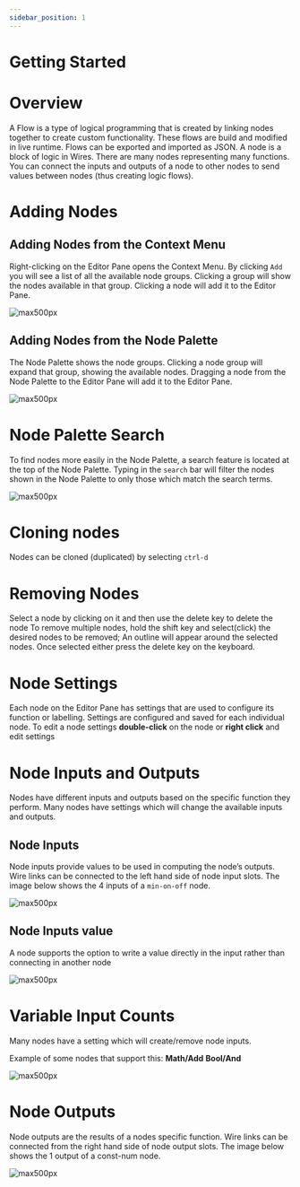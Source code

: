 ```yaml
---
sidebar_position: 1
---
```


# Getting Started

# Overview

A Flow is a type of logical programming that is created by linking nodes together to create custom functionality. These
flows are build and modified in live runtime. Flows can be exported and imported as JSON.
A node is a block of logic in Wires. There are many nodes representing many functions. You can connect the inputs and
outputs of a node to other nodes to send values between nodes (thus creating logic flows).

# Adding Nodes

## Adding Nodes from the Context Menu

Right-clicking on the Editor Pane opens the Context Menu. By clicking `Add` you will see a list of all the available
node groups. Clicking a group will show the nodes available in that group. Clicking a node will add it to the Editor
Pane.

![max500px](img/add-node-right-click.png)

## Adding Nodes from the Node Palette

The Node Palette shows the node groups. Clicking a node group will expand that group, showing the available nodes.
Dragging a node from the Node Palette to the Editor Pane will add it to the Editor Pane.

![max500px](img/add-node.png)

# Node Palette Search

To find nodes more easily in the Node Palette, a search feature is located at the top of the Node Palette. Typing in the
`search` bar will filter the nodes shown in the Node Palette to only those which match the search terms.

![max500px](img/pallet.png)

# Cloning nodes

Nodes can be cloned (duplicated) by selecting `ctrl-d`

# Removing Nodes

Select a node by clicking on it and then use the delete key to delete the node
To remove multiple nodes, hold the shift key and select(click) the desired nodes to be removed; An outline will appear
around the selected nodes. Once selected either press the delete key on the keyboard.

# Node Settings

Each node on the Editor Pane has settings that are used to configure its function or labelling. Settings are configured
and saved for each individual node.
To edit a node settings **double-click** on the node or **right click** and edit settings

# Node Inputs and Outputs

Nodes have different inputs and outputs based on the specific function they perform. Many nodes have settings which will
change the available inputs and outputs.

## Node Inputs

Node inputs provide values to be used in computing the node’s outputs. Wire links can be connected to the left hand side
of node input slots. The image below shows the 4 inputs of a `min-on-off` node.

![max500px](img/node-inputs.png)

## Node Inputs value

A node supports the option to write a value directly in the input rather than connecting in another node

![max500px](img/node-inputs-values.png)

# Variable Input Counts

Many nodes have a setting which will create/remove node inputs.

Example of some nodes that support this: **Math/Add** **Bool/And**

![max500px](img/variable%20input%20counts.png)

# Node Outputs

Node outputs are the results of a nodes specific function. Wire links can be connected from the right hand side of node
output slots. The image below shows the 1 output of a const-num node.

![max500px](img/node-outputs.png)